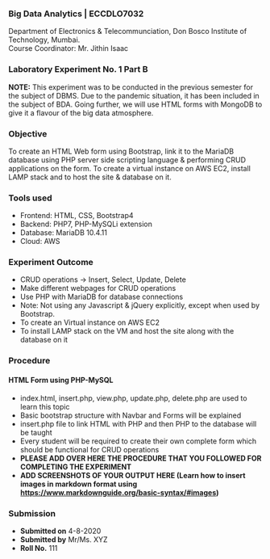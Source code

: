 ### Big Data Analytics | ECCDLO7032 
Department of Electronics & Telecommunciation, 
Don Bosco Institute of Technology, Mumbai.  
Course Coordinator: Mr. Jithin Isaac

### Laboratory Experiment No. 1 Part B

 **NOTE:** This experiment was to be conducted in the previous semester for the subject of DBMS. Due to the pandemic situation, it has been included in the subject of BDA. Going further, we will use HTML forms with MongoDB to give it a flavour of the big data atmosphere.

### Objective  
To create an HTML Web form using Bootstrap, link it to the MariaDB database using PHP server side scripting language & performing CRUD applications on the form. To create a virtual instance on AWS EC2, install LAMP stack and to host the site & database on it.

### Tools used  
- Frontend: HTML, CSS, Bootstrap4
- Backend: PHP7, PHP-MySQLi extension
- Database: MariaDB 10.4.11
- Cloud: AWS

### Experiment Outcome
- CRUD operations -> Insert, Select, Update, Delete  
- Make different webpages for CRUD operations  
- Use PHP with MariaDB for database connections  
- Note: Not using any Javascript & jQuery explicitly, except when used by Bootstrap.
- To create an Virtual instance on AWS EC2
- To install LAMP stack on the VM and host the site along with the database on it

### Procedure
 
#### HTML Form using PHP-MySQL
- index.html, insert.php, view.php, update.php, delete.php are used to learn this topic
- Basic bootstrap structure with Navbar and Forms will be explained
- insert.php file to link HTML with PHP and then PHP to the database will be taught
- Every student will be required to create their own complete form which should be functional for CRUD operations
- **PLEASE ADD OVER HERE THE PROCEDURE THAT YOU FOLLOWED FOR COMPLETING THE EXPERIMENT**
- **ADD SCREENSHOTS OF YOUR OUTPUT HERE (Learn how to insert images in markdown format using https://www.markdownguide.org/basic-syntax/#images)**

### Submission 
- **Submitted on** 4-8-2020
- **Submitted by** Mr/Ms. XYZ
- **Roll No.** 111
